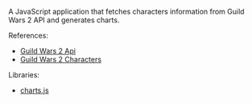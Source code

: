 A JavaScript application that fetches characters information from Guild Wars 2 API and generates charts.

References:
* [Guild Wars 2 Api](https://wiki.guildwars2.com/wiki/API:2)
* [Guild Wars 2 Characters](https://wiki.guildwars2.com/wiki/API:2/characters)

Libraries:
* [charts.js](https://www.chartjs.org)